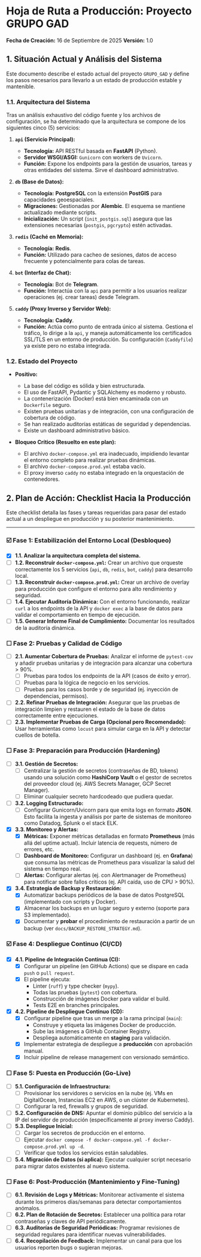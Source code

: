 # Hoja de Ruta a Producción: Proyecto GRUPO GAD

**Fecha de Creación:** 16 de Septiembre de 2025
**Versión:** 1.0

## 1. Situación Actual y Análisis del Sistema

Este documento describe el estado actual del proyecto `GRUPO_GAD` y define los pasos necesarios para llevarlo a un estado de producción estable y mantenible.

### 1.1. Arquitectura del Sistema

Tras un análisis exhaustivo del código fuente y los archivos de configuración, se ha determinado que la arquitectura se compone de los siguientes cinco (5) servicios:

1.  **`api` (Servicio Principal):**
    *   **Tecnología:** API RESTful basada en **FastAPI** (Python).
    *   **Servidor WSGI/ASGI:** `Gunicorn` con workers de `Uvicorn`.
    *   **Función:** Expone los endpoints para la gestión de usuarios, tareas y otras entidades del sistema. Sirve el dashboard administrativo.

2.  **`db` (Base de Datos):**
    *   **Tecnología:** **PostgreSQL** con la extensión **PostGIS** para capacidades geoespaciales.
    *   **Migraciones:** Gestionadas por **Alembic**. El esquema se mantiene actualizado mediante scripts.
    *   **Inicialización:** Un script (`init_postgis.sql`) asegura que las extensiones necesarias (`postgis`, `pgcrypto`) estén activadas.

3.  **`redis` (Caché en Memoria):**
    *   **Tecnología:** **Redis**.
    *   **Función:** Utilizado para cacheo de sesiones, datos de acceso frecuente y potencialmente para colas de tareas.

4.  **`bot` (Interfaz de Chat):**
    *   **Tecnología:** Bot de **Telegram**.
    *   **Función:** Interactúa con la `api` para permitir a los usuarios realizar operaciones (ej. crear tareas) desde Telegram.

5.  **`caddy` (Proxy Inverso y Servidor Web):**
    *   **Tecnología:** **Caddy**.
    *   **Función:** Actúa como punto de entrada único al sistema. Gestiona el tráfico, lo dirige a la `api`, y maneja automáticamente los certificados SSL/TLS en un entorno de producción. Su configuración (`Caddyfile`) ya existe pero no estaba integrada.

### 1.2. Estado del Proyecto

*   **Positivo:**
    *   La base del código es sólida y bien estructurada.
    *   El uso de FastAPI, Pydantic y SQLAlchemy es moderno y robusto.
    *   La contenerización (Docker) está bien encaminada con un `Dockerfile` seguro.
    *   Existen pruebas unitarias y de integración, con una configuración de cobertura de código.
    *   Se han realizado auditorías estáticas de seguridad y dependencias.
    *   Existe un dashboard administrativo básico.

*   **Bloqueo Crítico (Resuelto en este plan):**
    *   El archivo `docker-compose.yml` era inadecuado, impidiendo levantar el entorno completo para realizar pruebas dinámicas.
    *   El archivo `docker-compose.prod.yml` estaba vacío.
    *   El proxy inverso `caddy` no estaba integrado en la orquestación de contenedores.

## 2. Plan de Acción: Checklist Hacia la Producción

Este checklist detalla las fases y tareas requeridas para pasar del estado actual a un despliegue en producción y su posterior mantenimiento.

---

### ☑️ **Fase 1: Estabilización del Entorno Local (Desbloqueo)**

*   [x] **1.1. Analizar la arquitectura completa del sistema.**
*   [ ] **1.2. Reconstruir `docker-compose.yml`:** Crear un archivo que orqueste correctamente los 5 servicios (`api`, `db`, `redis`, `bot`, `caddy`) para desarrollo local.
*   [ ] **1.3. Reconstruir `docker-compose.prod.yml`:** Crear un archivo de overlay para producción que configure el entorno para alto rendimiento y seguridad.
*   [ ] **1.4. Ejecutar Auditoría Dinámica:** Con el entorno funcionando, realizar `curl` a los endpoints de la API y `docker exec` a la base de datos para validar el comportamiento en tiempo de ejecución.
*   [ ] **1.5. Generar Informe Final de Cumplimiento:** Documentar los resultados de la auditoría dinámica.

### ☐ **Fase 2: Pruebas y Calidad de Código**

*   [ ] **2.1. Aumentar Cobertura de Pruebas:** Analizar el informe de `pytest-cov` y añadir pruebas unitarias y de integración para alcanzar una cobertura > 90%.
    *   [ ] Pruebas para todos los endpoints de la API (casos de éxito y error).
    *   [ ] Pruebas para la lógica de negocio en los servicios.
    *   [ ] Pruebas para los casos borde y de seguridad (ej. inyección de dependencias, permisos).
*   [ ] **2.2. Refinar Pruebas de Integración:** Asegurar que las pruebas de integración limpien y restauren el estado de la base de datos correctamente entre ejecuciones.
*   [ ] **2.3. Implementar Pruebas de Carga (Opcional pero Recomendado):** Usar herramientas como `locust` para simular carga en la API y detectar cuellos de botella.

### ☐ **Fase 3: Preparación para Producción (Hardening)**

*   [ ] **3.1. Gestión de Secretos:**
    *   [ ] Centralizar la gestión de secretos (contraseñas de BD, tokens) usando una solución como **HashiCorp Vault** o el gestor de secretos del proveedor cloud (ej. AWS Secrets Manager, GCP Secret Manager).
    *   [ ] Eliminar cualquier secreto hardcodeado que pudiera quedar.
*   [ ] **3.2. Logging Estructurado:**
    *   [ ] Configurar Gunicorn/Uvicorn para que emita logs en formato **JSON**. Esto facilita la ingesta y análisis por parte de sistemas de monitoreo como Datadog, Splunk o el stack ELK.
*   [x] **3.3. Monitoreo y Alertas:**
    *   [x] **Métricas:** Exponer métricas detalladas en formato **Prometheus** (más allá del uptime actual). Incluir latencia de requests, número de errores, etc.
    *   [ ] **Dashboard de Monitoreo:** Configurar un dashboard (ej. en **Grafana**) que consuma las métricas de Prometheus para visualizar la salud del sistema en tiempo real.
    *   [ ] **Alertas:** Configurar alertas (ej. con Alertmanager de Prometheus) para notificar sobre fallos críticos (ej. API caída, uso de CPU > 90%).
*   [x] **3.4. Estrategia de Backup y Restauración:**
    *   [x] Automatizar backups periódicos de la base de datos PostgreSQL (implementado con scripts y Docker).
    *   [x] Almacenar los backups en un lugar seguro y externo (soporte para S3 implementado).
    *   [x] Documentar y **probar** el procedimiento de restauración a partir de un backup (ver `docs/BACKUP_RESTORE_STRATEGY.md`).

### ☑️ **Fase 4: Despliegue Continuo (CI/CD)**

*   [x] **4.1. Pipeline de Integración Continua (CI):**
    *   [x] Configurar un pipeline (en GitHub Actions) que se dispare en cada `push` o `pull request`.
    *   [x] El pipeline ejecuta:
        *   Linter (`ruff`) y type checker (`mypy`).
        *   Todas las pruebas (`pytest`) con cobertura.
        *   Construcción de imágenes Docker para validar el build.
        *   Tests E2E en branches principales.
*   [x] **4.2. Pipeline de Despliegue Continuo (CD):**
    *   [x] Configurar pipeline que tras un merge a la rama principal (`main`):
        *   Construye y etiqueta las imágenes Docker de producción.
        *   Sube las imágenes a GitHub Container Registry.
        *   Despliega automáticamente en **staging** para validación.
    *   [x] Implementar estrategia de despliegue a **producción** con aprobación manual.
    *   [x] Incluir pipeline de release management con versionado semántico.

### ☐ **Fase 5: Puesta en Producción (Go-Live)**

*   [ ] **5.1. Configuración de Infraestructura:**
    *   [ ] Provisionar los servidores o servicios en la nube (ej. VMs en DigitalOcean, Instancias EC2 en AWS, o un clúster de Kubernetes).
    *   [ ] Configurar la red, firewalls y grupos de seguridad.
*   [ ] **5.2. Configuración de DNS:** Apuntar el dominio público del servicio a la IP del servidor de producción (específicamente al proxy inverso Caddy).
*   [ ] **5.3. Despliegue Inicial:**
    *   [ ] Cargar los secretos de producción en el entorno.
    *   [ ] Ejecutar `docker compose -f docker-compose.yml -f docker-compose.prod.yml up -d`.
    *   [ ] Verificar que todos los servicios están saludables.
*   [ ] **5.4. Migración de Datos (si aplica):** Ejecutar cualquier script necesario para migrar datos existentes al nuevo sistema.

### ☐ **Fase 6: Post-Producción (Mantenimiento y Fine-Tuning)**

*   [ ] **6.1. Revisión de Logs y Métricas:** Monitorear activamente el sistema durante los primeros días/semanas para detectar comportamientos anómalos.
*   [ ] **6.2. Plan de Rotación de Secretos:** Establecer una política para rotar contraseñas y claves de API periódicamente.
*   [ ] **6.3. Auditorías de Seguridad Periódicas:** Programar revisiones de seguridad regulares para identificar nuevas vulnerabilidades.
*   [ ] **6.4. Recopilación de Feedback:** Implementar un canal para que los usuarios reporten bugs o sugieran mejoras.
